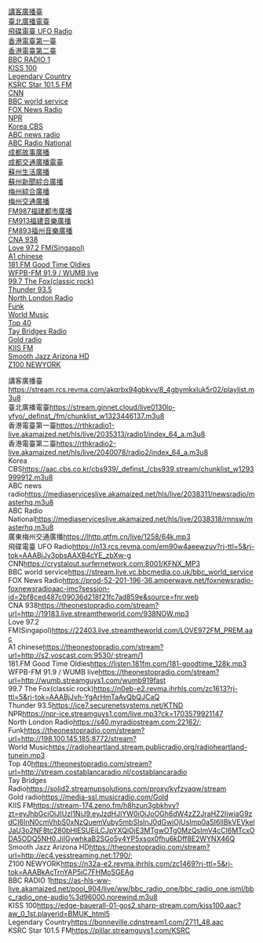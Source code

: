 [講客廣播臺](https://stream.rcs.revma.com/akqrbx94gbkvv/8_4gbymkxluk5r02/playlist.m3u8)    
[臺北廣播電臺](https://stream.ginnet.cloud/live0130lo-yfyo/_definst_/fm/chunklist_w1323446137.m3u8)    
[飛碟電臺 UFO Radio](https://n13.rcs.revma.com/em90w4aeewzuv?rj-ttl=5&rj-tok=AAABjJv3pbsAAXB4cYE_zbXw-g)  
[香港電臺第一臺](https://rthkradio1-live.akamaized.net/hls/live/2035313/radio1/index_64_a.m3u8)    
[香港電臺第二臺](https://rthkradio2-live.akamaized.net/hls/live/2040078/radio2/index_64_a.m3u8)    
[BBC RADIO 1](https://as-hls-ww-live.akamaized.net/pool_904/live/ww/bbc_radio_one/bbc_radio_one.isml/bbc_radio_one-audio%3d96000.norewind.m3u8)    
[KISS 100](https://edge-bauerall-01-gos2.sharp-stream.com/kiss100.aac?aw_0_1st.playerid=BMUK_html5)    
[Legendary Country](https://bonneville.cdnstream1.com/2711_48.aac)    
[KSRC Star 101.5 FM](https://pillar.streamguys1.com/KSRC)   
[CNN](https://crystalout.surfernetwork.com:8001/KFNX_MP3)    
[BBC world service](https://stream.live.vc.bbcmedia.co.uk/bbc_world_service)    
[FOX News Radio](https://prod-52-201-196-36.amperwave.net/foxnewsradio-foxnewsradioaac-imc?session-id=2bf8ced487c09036d218f21fc7ad859e&source=fnr.web)    
[NPR](https://npr-ice.streamguys1.com/live.mp3?ck=1703579921147)    
[Korea CBS](https://aac.cbs.co.kr/cbs939/_definst_/cbs939.stream/chunklist_w1293999912.m3u8)    
[ABC news radio](https://mediaserviceslive.akamaized.net/hls/live/2038311/newsradio/masterhq.m3u8)    
[ABC Radio National](https://mediaserviceslive.akamaized.net/hls/live/2038318/rnnsw/masterhq.m3u8)    
[成都故事廣播](https://lhttp.qingting.fm/live/5022004/64k.mp3?app_id=web)  
[成都交通廣播電臺](https://lhttp.qingting.fm/live/4891/64k.mp3?app_id=web)   
[蘇州生活廣播](https://lhttp-hw.qtfm.cn/live/2801/64k.mp3?app_id=web&ts=66cb0c52&sign=d0fbe283bbfb552144a69184581ce1c6)  
[蘇州新聞綜合廣播](https://lhttp-hw.qtfm.cn/live/2808/64k.mp3?app_id=web&ts=66cb0d5b&sign=06ad3ae6076a71ff4ee9f041177560c8)  
[梅州綜合廣播](https://lhttp-hw.qtfm.cn/live/1257/64k.mp3?app_id=web&ts=66cb09e2&sign=610d13f41f59d952a0487f5b62bf4138)  
[梅州交通廣播](https://lhttp.qtfm.cn/live/1258/64k.mp3)      
[FM987福建都市廣播](https://lhttp-hw.qtfm.cn/live/1736/64k.mp3?app_id=web&ts=66cb0bc3&sign=7b02fbe31627e2b79ff24c9cb55d08e6)   
[FM913福建音樂廣播](https://lhttp-hw.qtfm.cn/live/4585/64k.mp3?app_id=web&ts=66cb0b63&sign=8083ebe412d5762bbabd288a0abe1421)    
[FM893福州音樂廣播](https://lhttp-hw.qtfm.cn/live/4846/64k.mp3?app_id=web&ts=66cb0ae7&sign=109104609dfe07691c9bd36b294bad21)   
[CNA 938](https://theonestopradio.com/stream?url=http://19183.live.streamtheworld.com/938NOW.mp3)    
[Love 97.2 FM(Singapol)](https://22403.live.streamtheworld.com/LOVE972FM_PREM.aac)    
[A1 chinese](https://theonestopradio.com/stream?url=http://s2.voscast.com:9530/;stream/1)    
[181.FM Good Time Oldies](https://listen.181fm.com/181-goodtime_128k.mp3)    
[WFPB-FM 91.9 / WUMB live](https://theonestopradio.com/stream?url=http://wumb.streamguys1.com/wumb919fast)    
[99.7 The Fox(classic rock)](https://n0eb-e2.revma.ihrhls.com/zc1613?rj-ttl=5&rj-tok=AAABjJvh-YgArHmTaAvQbQJCaQ)    
[Thunder 93.5](https://ice7.securenetsystems.net/KTND)   
[North London Radio](https://s40.myradiostream.com:22162/;)    
[Funk](https://theonestopradio.com/stream?url=http://198.100.145.185:8772/stream?)    
[World Music](https://radioheartland.stream.publicradio.org/radioheartland-tunein.mp3)    
[Top 40](https://theonestopradio.com/stream?url=http://stream.costablancaradio.nl/costablancaradio)    
[Tay Bridges Radio](https://solid2.streamupsolutions.com/proxy/kyfzyaqw/stream)    
[Gold radio](https://media-ssl.musicradio.com/Gold)    
[KIIS FM](https://stream-174.zeno.fm/h8hzun3gbkhvv?zt=eyJhbGciOiJIUzI1NiJ9.eyJzdHJlYW0iOiJoOGh6dW4zZ2JraHZ2IiwiaG9zdCI6InN0cmVhbS0xNzQuemVuby5mbSIsInJ0dGwiOjUsImp0aSI6IlBkVEVkelJaU3o2NF8tc280bHlESUEiLCJpYXQiOjE3MTgwOTg0MzQsImV4cCI6MTcxODA5ODQ5NH0.JiIGywhkaB2SGo5y4YP5xsox0fhu6kDff8E2WYNX46Q)    
[Smooth Jazz Arizona HD](https://theonestopradio.com/stream?url=http://ec4.yesstreaming.net:1790/;)    
[Z100 NEWYORK](https://n32a-e2.revma.ihrhls.com/zc1469?rj-ttl=5&rj-tok=AAABkAcTrnYAP5iC7FHMoSGEAg)    

講客廣播臺<https://stream.rcs.revma.com/akqrbx94gbkvv/8_4gbymkxluk5r02/playlist.m3u8>  
臺北廣播電臺<https://stream.ginnet.cloud/live0130lo-yfyo/_definst_/fm/chunklist_w1323446137.m3u8>  
香港電臺第一臺<https://rthkradio1-live.akamaized.net/hls/live/2035313/radio1/index_64_a.m3u8>  
香港電臺第二臺<https://rthkradio2-live.akamaized.net/hls/live/2040078/radio2/index_64_a.m3u8>  
Korea CBS<https://aac.cbs.co.kr/cbs939/_definst_/cbs939.stream/chunklist_w1293999912.m3u8>  
ABC news radio<https://mediaserviceslive.akamaized.net/hls/live/2038311/newsradio/masterhq.m3u8>  
ABC Radio National<https://mediaserviceslive.akamaized.net/hls/live/2038318/rnnsw/masterhq.m3u8>  
廣東梅州交通廣播<https://lhttp.qtfm.cn/live/1258/64k.mp3>  
飛碟電臺 UFO Radio<https://n13.rcs.revma.com/em90w4aeewzuv?rj-ttl=5&rj-tok=AAABjJv3pbsAAXB4cYE_zbXw-g>  
CNN<https://crystalout.surfernetwork.com:8001/KFNX_MP3>  
BBC world service<https://stream.live.vc.bbcmedia.co.uk/bbc_world_service>  
FOX News Radio<https://prod-52-201-196-36.amperwave.net/foxnewsradio-foxnewsradioaac-imc?session-id=2bf8ced487c09036d218f21fc7ad859e&source=fnr.web>  
CNA 938<https://theonestopradio.com/stream?url=http://19183.live.streamtheworld.com/938NOW.mp3>  
Love 97.2 FM(Singapol)<https://22403.live.streamtheworld.com/LOVE972FM_PREM.aac>  
A1 chinese<https://theonestopradio.com/stream?url=http://s2.voscast.com:9530/;stream/1>  
181.FM Good Time Oldies<https://listen.181fm.com/181-goodtime_128k.mp3>  
WFPB-FM 91.9 / WUMB live<https://theonestopradio.com/stream?url=http://wumb.streamguys1.com/wumb919fast>  
99.7 The Fox(classic rock)<https://n0eb-e2.revma.ihrhls.com/zc1613?rj-ttl=5&rj-tok=AAABjJvh-YgArHmTaAvQbQJCaQ>  
Thunder 93.5<https://ice7.securenetsystems.net/KTND>  
NPR<https://npr-ice.streamguys1.com/live.mp3?ck=1703579921147>  
North London Radio<https://s40.myradiostream.com:22162/;>  
 Funk<https://theonestopradio.com/stream?url=http://198.100.145.185:8772/stream?>  
 World Music<https://radioheartland.stream.publicradio.org/radioheartland-tunein.mp3>  
 Top 40<https://theonestopradio.com/stream?url=http://stream.costablancaradio.nl/costablancaradio>  
Tay Bridges Radio<https://solid2.streamupsolutions.com/proxy/kyfzyaqw/stream>  
Gold radio<https://media-ssl.musicradio.com/Gold>  
KIIS FM<https://stream-174.zeno.fm/h8hzun3gbkhvv?zt=eyJhbGciOiJIUzI1NiJ9.eyJzdHJlYW0iOiJoOGh6dW4zZ2JraHZ2IiwiaG9zdCI6InN0cmVhbS0xNzQuemVuby5mbSIsInJ0dGwiOjUsImp0aSI6IlBkVEVkelJaU3o2NF8tc280bHlESUEiLCJpYXQiOjE3MTgwOTg0MzQsImV4cCI6MTcxODA5ODQ5NH0.JiIGywhkaB2SGo5y4YP5xsox0fhu6kDff8E2WYNX46Q>  
Smooth Jazz Arizona HD<https://theonestopradio.com/stream?url=http://ec4.yesstreaming.net:1790/;>  
Z100 NEWYORK<https://n32a-e2.revma.ihrhls.com/zc1469?rj-ttl=5&rj-tok=AAABkAcTrnYAP5iC7FHMoSGEAg>  
BBC RADIO 1<https://as-hls-ww-live.akamaized.net/pool_904/live/ww/bbc_radio_one/bbc_radio_one.isml/bbc_radio_one-audio%3d96000.norewind.m3u8>  
KISS 100<https://edge-bauerall-01-gos2.sharp-stream.com/kiss100.aac?aw_0_1st.playerid=BMUK_html5>  
Legendary Country<https://bonneville.cdnstream1.com/2711_48.aac>  
KSRC Star 101.5 FM<https://pillar.streamguys1.com/KSRC>  
